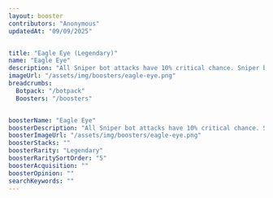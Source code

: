 ```yaml
---
layout: booster
contributors: "Anonymous"
updatedAt: "09/09/2025"


title: "Eagle Eye (Legendary)"
name: "Eagle Eye"
description: "All Sniper bot attacks have 10% critical chance. Sniper bots ultimate cooldowns reduced by 20%."
imageUrl: "/assets/img/boosters/eagle-eye.png"
breadcrumbs:
  Botpack: "/botpack"
  Boosters: "/boosters"


boosterName: "Eagle Eye"
boosterDescription: "All Sniper bot attacks have 10% critical chance. Sniper bots ultimate cooldowns reduced by 20%."
boosterImageUrl: "/assets/img/boosters/eagle-eye.png"
boosterStacks: ""
boosterRarity: "Legendary"
boosterRaritySortOrder: "5"
boosterAcquisition: ""
boosterOpinion: ""
searchKeywords: ""
---
```


